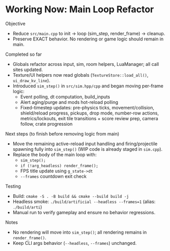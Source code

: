 Working Now: Main Loop Refactor
================================

Objective
- Reduce `src/main.cpp` to init → loop (sim_step, render_frame) → cleanup.
- Preserve EXACT behavior. No rendering or game logic should remain in main.

Completed so far
- Globals refactor across input, sim, room helpers, LuaManager; all call sites updated.
- Texture/UI helpers now read globals (`TextureStore::load_all()`, `ui_draw_kv_line`).
- Introduced `sim_step()` in `src/sim.hpp/cpp` and began moving per-frame logic:
  - Event polling, dt computation, build_inputs
  - Alert aging/purge and mods hot-reload polling
  - Fixed-timestep updates: pre-physics ticks, movement/collision, shield/reload progress, pickups, drop mode, number-row actions, metrics/lockouts, exit tile transitions + score review prep, camera follow, crate progression

Next steps (to finish before removing logic from main)
- Move the remaining active-reload input handling and firing/projectile spawning fully into `sim_step()` (WIP code is already staged in `sim.cpp`).
- Replace the body of the main loop with:
  - `sim_step();`
  - `if (!arg_headless) render_frame();`
  - FPS title update using `g_state->dt`
  - `--frames` countdown exit check

Testing
- Build: `cmake -S . -B build && cmake --build build -j`
- Headless smoke: `./build/artificial --headless --frames=1` (alias: `./build/arti`)
- Manual run to verify gameplay and ensure no behavior regressions.

Notes
- No rendering will move into `sim_step()`; all rendering remains in `render_frame()`.
- Keep CLI args behavior (`--headless`, `--frames`) unchanged.
